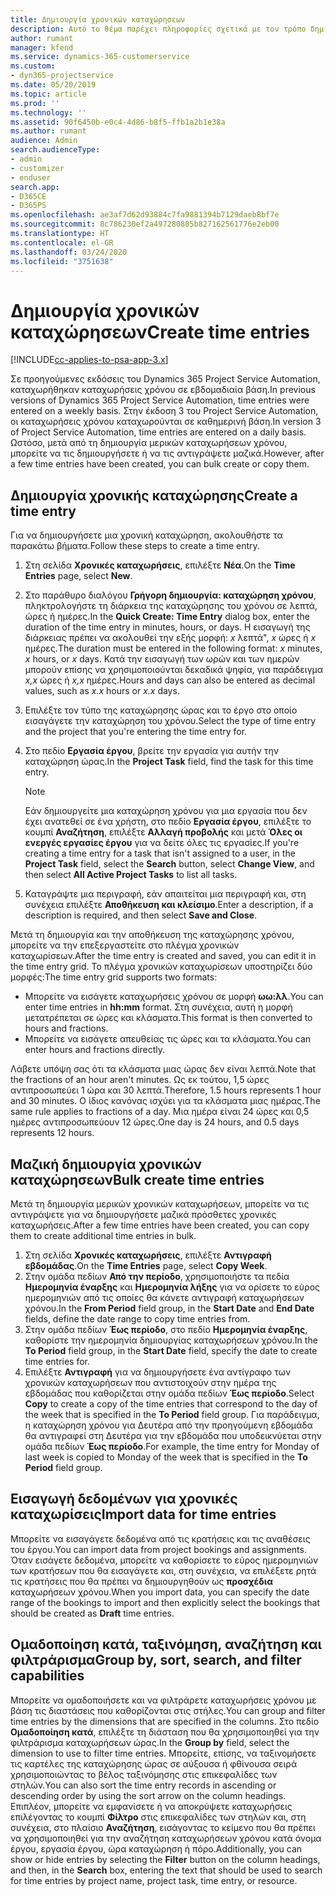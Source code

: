 ```yaml
---
title: Δημιουργία χρονικών καταχώρησεων
description: Αυτό το θέμα παρέχει πληροφορίες σχετικά με τον τρόπο δημιουργίας χρονικών καταχωρήσεων.
author: rumant
manager: kfend
ms.service: dynamics-365-customerservice
ms.custom:
- dyn365-projectservice
ms.date: 05/20/2019
ms.topic: article
ms.prod: ''
ms.technology: ''
ms.assetid: 90f6450b-e0c4-4d86-b8f5-ffb1a2b1e38a
ms.author: rumant
audience: Admin
search.audienceType:
- admin
- customizer
- enduser
search.app:
- D365CE
- D365PS
ms.openlocfilehash: ae3af7d62d93884c7fa9881394b7129daeb8bf7e
ms.sourcegitcommit: 8c786230ef2a497280885b827162561776e2eb00
ms.translationtype: HT
ms.contentlocale: el-GR
ms.lasthandoff: 03/24/2020
ms.locfileid: "3751638"
---
```

# <a name="create-time-entries"></a><span data-ttu-id="a2eb9-103">Δημιουργία χρονικών καταχώρησεων</span><span class="sxs-lookup"><span data-stu-id="a2eb9-103">Create time entries</span></span>

[!INCLUDE[cc-applies-to-psa-app-3.x](../includes/cc-applies-to-psa-app-3x.md)]

<span data-ttu-id="a2eb9-104">Σε προηγούμενες εκδόσεις του Dynamics 365 Project Service Automation, καταχωρήθηκαν καταχωρήσεις χρόνου σε εβδομαδιαία βάση.</span><span class="sxs-lookup"><span data-stu-id="a2eb9-104">In previous versions of Dynamics 365 Project Service Automation, time entries were entered on a weekly basis.</span></span> <span data-ttu-id="a2eb9-105">Στην έκδοση 3 του Project Service Automation, οι καταχωρήσεις χρόνου καταχωρούνται σε καθημερινή βάση.</span><span class="sxs-lookup"><span data-stu-id="a2eb9-105">In version 3 of Project Service Automation, time entries are entered on a daily basis.</span></span> <span data-ttu-id="a2eb9-106">Ωστόσο, μετά από τη δημιουργία μερικών καταχωρήσεων χρόνου, μπορείτε να τις δημιουργήσετε ή να τις αντιγράψετε μαζικά.</span><span class="sxs-lookup"><span data-stu-id="a2eb9-106">However, after a few time entries have been created, you can bulk create or copy them.</span></span>

## <a name="create-a-time-entry"></a><span data-ttu-id="a2eb9-107">Δημιουργία χρονικής καταχώρησης</span><span class="sxs-lookup"><span data-stu-id="a2eb9-107">Create a time entry</span></span>

<span data-ttu-id="a2eb9-108">Για να δημιουργήσετε μια χρονική καταχώρηση, ακολουθήστε τα παρακάτω βήματα.</span><span class="sxs-lookup"><span data-stu-id="a2eb9-108">Follow these steps to create a time entry.</span></span>

1. <span data-ttu-id="a2eb9-109">Στη σελίδα **Χρονικές καταχωρήσεις**, επιλέξτε **Νέα**.</span><span class="sxs-lookup"><span data-stu-id="a2eb9-109">On the **Time Entries** page, select **New**.</span></span>
2. <span data-ttu-id="a2eb9-110">Στο παράθυρο διαλόγου **Γρήγορη δημιουργία: καταχώρηση χρόνου**, πληκτρολογήστε τη διάρκεια της καταχώρησης του χρόνου σε λεπτά, ώρες ή ημέρες.</span><span class="sxs-lookup"><span data-stu-id="a2eb9-110">In the **Quick Create: Time Entry** dialog box, enter the duration of the time entry in minutes, hours, or days.</span></span> <span data-ttu-id="a2eb9-111">Η εισαγωγή της διάρκειας πρέπει να ακολουθεί την εξής μορφή: *x* λεπτά", *x* ώρες ή *x* ημέρες.</span><span class="sxs-lookup"><span data-stu-id="a2eb9-111">The duration must be entered in the following format: *x* minutes, *x* hours, or *x* days.</span></span> <span data-ttu-id="a2eb9-112">Κατά την εισαγωγή των ωρών και των ημερών μπορούν επίσης να χρησιμοποιούνται δεκαδικά ψηφία, για παράδειγμα *x,x* ώρες ή *x,x* ημέρες.</span><span class="sxs-lookup"><span data-stu-id="a2eb9-112">Hours and days can also be entered as decimal values, such as *x.x* hours or *x.x* days.</span></span>
3. <span data-ttu-id="a2eb9-113">Επιλέξτε τον τύπο της καταχώρησης ώρας και το έργο στο οποίο εισαγάγετε την καταχώρηση του χρόνου.</span><span class="sxs-lookup"><span data-stu-id="a2eb9-113">Select the type of time entry and the project that you're entering the time entry for.</span></span>
4. <span data-ttu-id="a2eb9-114">Στο πεδίο **Εργασία έργου**, βρείτε την εργασία για αυτήν την καταχώρηση ώρας.</span><span class="sxs-lookup"><span data-stu-id="a2eb9-114">In the **Project Task** field, find the task for this time entry.</span></span>

    > [!NOTE]
    > <span data-ttu-id="a2eb9-115">Εάν δημιουργείτε μια καταχώρηση χρόνου για μια εργασία που δεν έχει ανατεθεί σε ένα χρήστη, στο πεδίο **Εργασία έργου**, επιλέξτε το κουμπί **Αναζήτηση**, επιλέξτε **Αλλαγή προβολής** και μετά **Όλες οι ενεργές εργασίες έργου** για να δείτε όλες τις εργασίες.</span><span class="sxs-lookup"><span data-stu-id="a2eb9-115">If you're creating a time entry for a task that isn't assigned to a user, in the **Project Task** field, select the **Search** button, select **Change View**, and then select **All Active Project Tasks** to list all tasks.</span></span>

5. <span data-ttu-id="a2eb9-116">Καταγράψτε μια περιγραφή, εάν απαιτείται μια περιγραφή και, στη συνέχεια επιλέξτε **Αποθήκευση και κλείσιμο**.</span><span class="sxs-lookup"><span data-stu-id="a2eb9-116">Enter a description, if a description is required, and then select **Save and Close**.</span></span>

<span data-ttu-id="a2eb9-117">Μετά τη δημιουργία και την αποθήκευση της καταχώρησης χρόνου, μπορείτε να την επεξεργαστείτε στο πλέγμα χρονικών καταχωρίσεων.</span><span class="sxs-lookup"><span data-stu-id="a2eb9-117">After the time entry is created and saved, you can edit it in the time entry grid.</span></span> <span data-ttu-id="a2eb9-118">Το πλέγμα χρονικών καταχωρίσεων υποστηρίζει δύο μορφές:</span><span class="sxs-lookup"><span data-stu-id="a2eb9-118">The time entry grid supports two formats:</span></span>

- <span data-ttu-id="a2eb9-119">Μπορείτε να εισάγετε καταχωρήσεις χρόνου σε μορφή **ωω:λλ**.</span><span class="sxs-lookup"><span data-stu-id="a2eb9-119">You can enter time entries in **hh:mm** format.</span></span> <span data-ttu-id="a2eb9-120">Στη συνέχεια, αυτή η μορφή μετατρέπεται σε ώρες και κλάσματα.</span><span class="sxs-lookup"><span data-stu-id="a2eb9-120">This format is then converted to hours and fractions.</span></span>
- <span data-ttu-id="a2eb9-121">Μπορείτε να εισάγετε απευθείας τις ώρες και τα κλάσματα.</span><span class="sxs-lookup"><span data-stu-id="a2eb9-121">You can enter hours and fractions directly.</span></span>

<span data-ttu-id="a2eb9-122">Λάβετε υπόψη σας ότι τα κλάσματα μιας ώρας δεν είναι λεπτά.</span><span class="sxs-lookup"><span data-stu-id="a2eb9-122">Note that the fractions of an hour aren't minutes.</span></span> <span data-ttu-id="a2eb9-123">Ως εκ τούτου, 1,5 ώρες αντιπροσωπεύει 1 ώρα και 30 λεπτά.</span><span class="sxs-lookup"><span data-stu-id="a2eb9-123">Therefore, 1.5 hours represents 1 hour and 30 minutes.</span></span> <span data-ttu-id="a2eb9-124">Ο ίδιος κανόνας ισχύει για τα κλάσματα μιας ημέρας.</span><span class="sxs-lookup"><span data-stu-id="a2eb9-124">The same rule applies to fractions of a day.</span></span> <span data-ttu-id="a2eb9-125">Μια ημέρα είναι 24 ώρες και 0,5 ημέρες αντιπροσωπεύουν 12 ώρες.</span><span class="sxs-lookup"><span data-stu-id="a2eb9-125">One day is 24 hours, and 0.5 days represents 12 hours.</span></span>

## <a name="bulk-create-time-entries"></a><span data-ttu-id="a2eb9-126">Μαζική δημιουργία χρονικών καταχώρησεων</span><span class="sxs-lookup"><span data-stu-id="a2eb9-126">Bulk create time entries</span></span>

<span data-ttu-id="a2eb9-127">Μετά τη δημιουργία μερικών χρονικών καταχωρήσεων, μπορείτε να τις αντιγράψετε για να δημιουργήσετε μαζικά πρόσθετες χρονικές καταχωρήσεις.</span><span class="sxs-lookup"><span data-stu-id="a2eb9-127">After a few time entries have been created, you can copy them to create additional time entries in bulk.</span></span>

1. <span data-ttu-id="a2eb9-128">Στη σελίδα **Χρονικές καταχωρήσεις**, επιλέξτε **Αντιγραφή εβδομάδας**.</span><span class="sxs-lookup"><span data-stu-id="a2eb9-128">On the **Time Entries** page, select **Copy Week**.</span></span>
2. <span data-ttu-id="a2eb9-129">Στην ομάδα πεδίων **Από την περίοδο**, χρησιμοποιήστε τα πεδία **Ημερομηνία έναρξης** και **Ημερομηνία λήξης** για να ορίσετε το εύρος ημερομηνιών από τις οποίες θα κάνετε αντιγραφή καταχωρήσεων χρόνου.</span><span class="sxs-lookup"><span data-stu-id="a2eb9-129">In the **From Period** field group, in the **Start Date** and **End Date** fields, define the date range to copy time entries from.</span></span>
3. <span data-ttu-id="a2eb9-130">Στην ομάδα πεδίων **Έως περίοδο**, στο πεδίο **Ημερομηνία έναρξης**, καθορίστε την ημερομηνία δημιουργίας καταχωρήσεων χρόνου.</span><span class="sxs-lookup"><span data-stu-id="a2eb9-130">In the **To Period** field group, in the **Start Date** field, specify the date to create time entries for.</span></span>
4. <span data-ttu-id="a2eb9-131">Επιλέξτε **Αντιγραφή** για να δημιουργήσετε ένα αντίγραφο των χρονικών καταχωρήσεων που αντιστοιχούν στην ημέρα της εβδομάδας που καθορίζεται στην ομάδα πεδίων **Έως περίοδο**.</span><span class="sxs-lookup"><span data-stu-id="a2eb9-131">Select **Copy** to create a copy of the time entries that correspond to the day of the week that is specified in the **To Period** field group.</span></span> <span data-ttu-id="a2eb9-132">Για παράδειγμα, η καταχώρηση χρόνου για Δευτέρα από την προηγούμενη εβδομάδα θα αντιγραφεί στη Δευτέρα για την εβδομάδα που υποδεικνύεται στην ομάδα πεδίων **Έως περίοδο**.</span><span class="sxs-lookup"><span data-stu-id="a2eb9-132">For example, the time entry for Monday of last week is copied to Monday of the week that is specified in the **To Period** field group.</span></span>

## <a name="import-data-for-time-entries"></a><span data-ttu-id="a2eb9-133">Εισαγωγή δεδομένων για χρονικές καταχωρίσεις</span><span class="sxs-lookup"><span data-stu-id="a2eb9-133">Import data for time entries</span></span>

<span data-ttu-id="a2eb9-134">Μπορείτε να εισαγάγετε δεδομένα από τις κρατήσεις και τις αναθέσεις του έργου.</span><span class="sxs-lookup"><span data-stu-id="a2eb9-134">You can import data from project bookings and assignments.</span></span> <span data-ttu-id="a2eb9-135">Όταν εισάγετε δεδομένα, μπορείτε να καθορίσετε το εύρος ημερομηνιών των κρατήσεων που θα εισαγάγετε και, στη συνέχεια, να επιλέξετε ρητά τις κρατήσεις που θα πρέπει να δημιουργηθούν ως **προσχέδια** καταχωρήσεων χρόνου.</span><span class="sxs-lookup"><span data-stu-id="a2eb9-135">When you import data, you can specify the date range of the bookings to import and then explicitly select the bookings that should be created as **Draft** time entries.</span></span>

## <a name="group-by-sort-search-and-filter-capabilities"></a><span data-ttu-id="a2eb9-136">Ομαδοποίηση κατά, ταξινόμηση, αναζήτηση και φιλτράρισμα</span><span class="sxs-lookup"><span data-stu-id="a2eb9-136">Group by, sort, search, and filter capabilities</span></span>

<span data-ttu-id="a2eb9-137">Μπορείτε να ομαδοποιήσετε και να φιλτράρετε καταχωρήσεις χρόνου με βάση τις διαστάσεις που καθορίζονται στις στήλες.</span><span class="sxs-lookup"><span data-stu-id="a2eb9-137">You can group and filter time entries by the dimensions that are specified in the columns.</span></span> <span data-ttu-id="a2eb9-138">Στο πεδίο **Ομαδοποίηση κατά**, επιλέξτε τη διάσταση που θα χρησιμοποιηθεί για την φιλτράρισμα καταχωρήσεων ώρας.</span><span class="sxs-lookup"><span data-stu-id="a2eb9-138">In the **Group by** field, select the dimension to use to filter time entries.</span></span> <span data-ttu-id="a2eb9-139">Μπορείτε, επίσης, να ταξινομήσετε τις καρτέλες της καταχώρησης ώρας σε αύξουσα ή φθίνουσα σειρά χρησιμοποιώντας το βέλος ταξινόμησης στις επικεφαλίδες των στηλών.</span><span class="sxs-lookup"><span data-stu-id="a2eb9-139">You can also sort the time entry records in ascending or descending order by using the sort arrow on the column headings.</span></span> <span data-ttu-id="a2eb9-140">Επιπλέον, μπορείτε να εμφανίσετε ή να αποκρύψετε καταχωρήσεις επιλέγοντας το κουμπί **Φίλτρο** στις επικεφαλίδες των στηλών και, στη συνέχεια, στο πλαίσιο **Αναζήτηση**, εισάγοντας το κείμενο που θα πρέπει να χρησιμοποιηθεί για την αναζήτηση καταχωρήσεων χρόνου κατά όνομα έργου, εργασία έργου, ώρα καταχώρηση ή πόρο.</span><span class="sxs-lookup"><span data-stu-id="a2eb9-140">Additionally, you can show or hide entries by selecting the **Filter** button on the column headings, and then, in the **Search** box, entering the text that should be used to search for time entries by project name, project task, time entry, or resource.</span></span>
